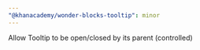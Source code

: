 ```yaml
---
"@khanacademy/wonder-blocks-tooltip": minor
---
```


Allow Tooltip to be open/closed by its parent (controlled)
